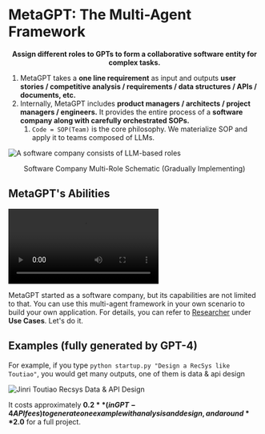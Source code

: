 # MetaGPT: The Multi-Agent Framework

<p align="center">
<b>Assign different roles to GPTs to form a collaborative software entity for complex tasks.</b>
</p>

1. MetaGPT takes a **one line requirement** as input and outputs **user stories / competitive analysis / requirements / data structures / APIs / documents, etc.**
2. Internally, MetaGPT includes **product managers / architects / project managers / engineers.** It provides the entire process of a **software company along with carefully orchestrated SOPs.**
   1. `Code = SOP(Team)` is the core philosophy. We materialize SOP and apply it to teams composed of LLMs.

![A software company consists of LLM-based roles](/image/software_company_cd.jpg)

<p align="center">Software Company Multi-Role Schematic (Gradually Implementing)</p>

## MetaGPT's Abilities

<video  controls>
  <source src="https://github.com/geekan/MetaGPT/assets/34952977/34345016-5d13-489d-b9f9-b82ace413419" type="video/mp4">
</video>

MetaGPT started as a software company, but its capabilities are not limited to that. You can use this multi-agent framework in your own scenario to build your own application. For details, you can refer to [Researcher](../use_cases/agent/researcher) under **Use Cases**. Let's do it.

## Examples (fully generated by GPT-4)

For example, if you type `python startup.py "Design a RecSys like Toutiao"`, you would get many outputs, one of them is data & api design

![Jinri Toutiao Recsys Data & API Design](/image/data_api_design.png)

It costs approximately **$0.2** (in GPT-4 API fees) to generate one example with analysis and design, and around **$2.0** for a full project.
